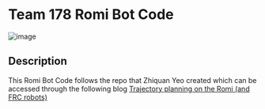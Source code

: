 # Team 178 Romi Bot Code

![image](https://user-images.githubusercontent.com/59667770/107287996-c15cf000-6a30-11eb-83e4-2f014cc35c8d.png)

## Description
This Romi Bot Code follows the repo that Zhiquan Yeo created which can be accessed through the following blog [Trajectory planning on the Romi (and FRC robots)](https://wpilib.org/blog/trajectory-following-with-the-romi)


